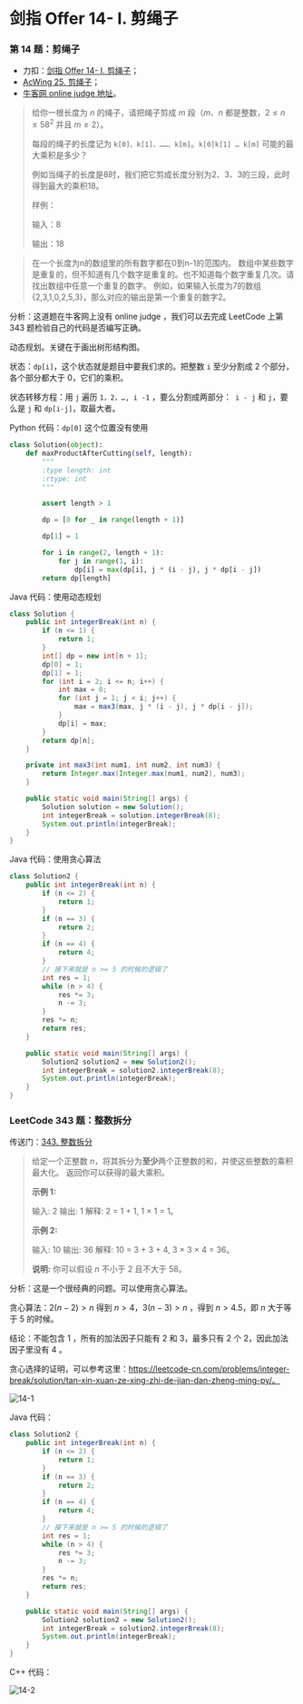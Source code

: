 # 剑指 Offer 14- I. 剪绳子

### 第 14 题：剪绳子

+ 力扣：[剑指 Offer 14- I. 剪绳子](https://leetcode-cn.com/problems/jian-sheng-zi-lcof/)；
+ [AcWing 25. 剪绳子](https://www.acwing.com/problem/content/24/)；
+ [牛客网 online judge 地址](https://www.nowcoder.com/practice/623a5ac0ea5b4e5f95552655361ae0a8?tpId=13&tqId=11203&tPage=3&rp=3&ru=/ta/coding-interviews&qru=/ta/coding-interviews/question-ranking)。



> 给你一根长度为 $n$ 的绳子，请把绳子剪成 $m$  段（$m$、$n$ 都是整数，$2 \le n \le 58^2$ 并且 $m \ge2$）。
>
> 每段的绳子的长度记为 `k[0]、k[1]、……、k[m]`。`k[0]k[1] … k[m]` 可能的最大乘积是多少？
>
> 例如当绳子的长度是8时，我们把它剪成长度分别为2、3、3的三段，此时得到最大的乘积18。
>
> 样例：
>
> 输入：8
> 
> 输出：18

> 在一个长度为n的数组里的所有数字都在0到n-1的范围内。 数组中某些数字是重复的，但不知道有几个数字是重复的。也不知道每个数字重复几次。请找出数组中任意一个重复的数字。 例如，如果输入长度为7的数组{2,3,1,0,2,5,3}，那么对应的输出是第一个重复的数字2。

分析：这道题在牛客网上没有 online judge ，我们可以去完成 LeetCode 上第 343 题检验自己的代码是否编写正确。

动态规划。关键在于画出树形结构图。

状态：`dp[i]`，这个状态就是题目中要我们求的。把整数 `i` 至少分割成 $2$ 个部分，各个部分都大于 $0$，它们的乘积。

状态转移方程：用 `j` 遍历 `1，2，…, i -1` ，要么分割成两部分：` i - j` 和 `j`，要么是 `j` 和 `dp[i-j]`，取最大者。

Python 代码：`dp[0]` 这个位置没有使用

```python
class Solution(object):
    def maxProductAfterCutting(self, length):
        """
        :type length: int
        :rtype: int
        """

        assert length > 1

        dp = [0 for _ in range(length + 1)]

        dp[1] = 1

        for i in range(2, length + 1):
            for j in range(1, i):
                dp[i] = max(dp[i], j * (i - j), j * dp[i - j])
        return dp[length]
```

Java 代码：使用动态规划

```java
class Solution {
    public int integerBreak(int n) {
        if (n <= 1) {
            return 1;
        }
        int[] dp = new int[n + 1];
        dp[0] = 1;
        dp[1] = 1;
        for (int i = 2; i <= n; i++) {
            int max = 0;
            for (int j = 1; j < i; j++) {
                max = max3(max, j * (i - j), j * dp[i - j]);
            }
            dp[i] = max;
        }
        return dp[n];
    }

    private int max3(int num1, int num2, int num3) {
        return Integer.max(Integer.max(num1, num2), num3);
    }

    public static void main(String[] args) {
        Solution solution = new Solution();
        int integerBreak = solution.integerBreak(8);
        System.out.println(integerBreak);
    }
}
```

Java 代码：使用贪心算法

```java
class Solution2 {
    public int integerBreak(int n) {
        if (n <= 2) {
            return 1;
        }
        if (n == 3) {
            return 2;
        }
        if (n == 4) {
            return 4;
        }
        // 接下来就是 n >= 5 的时候的逻辑了
        int res = 1;
        while (n > 4) {
            res *= 3;
            n -= 3;
        }
        res *= n;
        return res;
    }

    public static void main(String[] args) {
        Solution2 solution2 = new Solution2();
        int integerBreak = solution2.integerBreak(8);
        System.out.println(integerBreak);
    }
}
```

### LeetCode 343 题：整数拆分

传送门：[343. 整数拆分](https://leetcode-cn.com/problems/integer-break/)

> 给定一个正整数 *n*，将其拆分为**至少**两个正整数的和，并使这些整数的乘积最大化。 返回你可以获得的最大乘积。
>
> **示例 1:**
>
> 输入: 2
> 输出: 1
> 解释: 2 = 1 + 1, 1 × 1 = 1。
>
> **示例 2:**
>
> 输入: 10
> 输出: 36
> 解释: 10 = 3 + 3 + 4, 3 × 3 × 4 = 36。
>
> **说明:** 你可以假设 *n* 不小于 2 且不大于 58。

分析：这是一个很经典的问题。可以使用贪心算法。

贪心算法：$2(n-2)>n$ 得到 $n > 4$，$3(n-3)>n$ ，得到 $n>4.5$，即 $n$ 大于等于 $5$ 的时候。

结论：不能包含 $1$ ，所有的加法因子只能有 $2$ 和 $3$，最多只有 $2$ 个 $2$，因此加法因子里没有 $4$ 。

贪心选择的证明，可以参考这里：https://leetcode-cn.com/problems/integer-break/solution/tan-xin-xuan-ze-xing-zhi-de-jian-dan-zheng-ming-py/。

![14-1](https://liweiwei1419.github.io/images/sword-for-offer/14-1.png)

Java 代码：

```java
class Solution2 {
    public int integerBreak(int n) {
        if (n <= 2) {
            return 1;
        }
        if (n == 3) {
            return 2;
        }
        if (n == 4) {
            return 4;
        }
        // 接下来就是 n >= 5 的时候的逻辑了
        int res = 1;
        while (n > 4) {
            res *= 3;
            n -= 3;
        }
        res *= n;
        return res;
    }

    public static void main(String[] args) {
        Solution2 solution2 = new Solution2();
        int integerBreak = solution2.integerBreak(8);
        System.out.println(integerBreak);
    }
}
```

C++ 代码：


![14-2](https://liweiwei1419.github.io/images/sword-for-offer/14-2.png)

<script src='https://cdnjs.cloudflare.com/ajax/libs/mathjax/2.7.5/MathJax.js?config=TeX-MML-AM_CHTML' async></script>
<script type="text/x-mathjax-config">
MathJax.Hub.Config({
tex2jax: {
  inlineMath: [['$','$'], ['\\(','\\)']],
  processEscapes: true
  },
displayAlign : "left",
TeX: {
        equationNumbers: {
            autoNumber: "all",
            useLabelIds: true
        }
    },
    "HTML-CSS": {
        linebreaks: {
            automatic: true
        },
        scale: 100,
        styles: {
          ".MathJax_Display": {
            "text-align": "left",
            "width" : "auto",
            "margin": "10px 0px 10px 0px !important",
            "background-color": "#f5f5f5 !important",
            "border-radius": "3px !important",
            border:  "1px solid #ccc !important",
            padding: "5px 5px 5px 5px !important"
          },
          ".MathJax": {
            "background-color": "#f5f5f5 !important",
            padding: "2px 2px 2px 2px !important"
          }
        }
    },
    SVG: {
        linebreaks: {
            automatic: true
        }
    }
});
</script>


